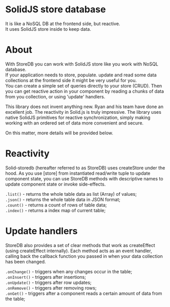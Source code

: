 # SolidJS store database

It is like a NoSQL DB at the frontend side, but reactive.  
It uses SolidJS store inside to keep data.

# About

With StoreDB you can work with SolidJS store like you work with NoSQL database.  
If your application needs to store, populate. update and read some data collections at the frontend side it might be very useful for you.  
You can create a simple set of queries directly to your store (CRUD).
Then you can get reactive action in your component by reading a chunks of data from you collection, or using 'update' handlers.

This library does not invent anything new. Ryan and his team have done an excellent job. The reactivity in Solid.js is truly impressive. The library uses native SolidJS primitives for reactive synchronization, simply making working with an ordered set of data more convenient and secure.

On this matter, more details will be provided below.

# Reactivity

Solid-storedb (hereafter referred to as StoreDB) uses createStore under the hood. As you use [store] from instantiated read/write tuple to update component state, you can use StoreDB methods with descriptive names to update component state or invoke side-effects.

`.list()` - returns the whole table data as list (Array) of values;  
`.json()` - returns the whole table data in JSON format;  
`.count()` - returns a count of rows of table data;  
`.index()` - returns a index map of current table;

# Update handlers

StoreDB also provides a set of clear methods that work as createEffect (using createEffect internally). Each method acts as an event handler, calling back the callback function you passed in when your data collection has been changed.

`.onChange()` - triggers when any changes occur in the table;  
`.onInsert()` - triggers after insertions;  
`.onUpdate()` - triggers after row updates;  
`.onRemove()` - triggers after removing rows;  
`.onGet()` - triggers after a component reads a certain amount of data from the table;
